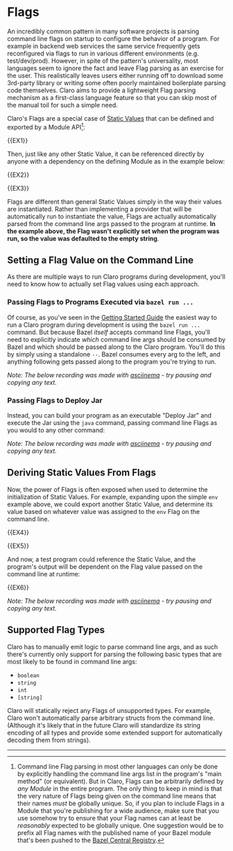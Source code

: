 # Flags

An incredibly common pattern in many software projects is parsing command line flags on startup to configure the
behavior of a program. For example in backend web services the same service frequently gets reconfigured via flags to
run in various different environments (e.g. test/dev/prod). However, in spite of the pattern's universality, most
languages seem to ignore the fact and leave Flag parsing as an exercise for the user. This realistically leaves users
either running off to download some 3rd-party library or writing some often poorly maintained boilerplate parsing code
themselves. Claro aims to provide a lightweight Flag parsing mechanism as a first-class language feature so that you can
skip most of the manual toil for such a simple need.

Claro's Flags are a special case of [Static Values](../static_values/static_values.generated_docs.md) that can be
defined and exported by a Module API[^1]: 

{{EX1}}

Then, just like any other Static Value, it can be referenced directly by anyone with a dependency on the defining Module
as in the example below:

{{EX2}}

{{EX3}}

Flags are different than general Static Values simply in the way their values are instantiated. Rather than implementing
a provider that will be automatically run to instantiate the value, Flags are actually automatically parsed from the
command line args passed to the program at runtime. **In the example above, the Flag wasn't explicitly set when the
program was run, so the value was defaulted to the empty string**.

## Setting a Flag Value on the Command Line

As there are multiple ways to run Claro programs during development, you'll need to know how to actually set Flag values
using each approach.

### Passing Flags to Programs Executed via `bazel run ...`

Of course, as you've seen in the 
[Getting Started Guide](../../../getting_started/first_program/first_program.generated_docs.md#now-execute-your-program)
the easiest way to run a Claro program during development is using the `bazel run ...` command. But because Bazel 
_itself_ accepts command line Flags, you'll need to explicitly indicate _which_ command line args should be consumed by
Bazel and which should be passed along to the Claro program. You'll do this by simply using a standalone `--`. Bazel
consumes every arg to the left, and anything following gets passed along to the program you're trying to run.

_Note: The below recording was made with <a href="https://asciinema.org/" target="_blank">asciinema</a> - try pausing
and copying any text._
<script async id="asciicast-639326" src="https://asciinema.org/a/639326.js" data-preload="true" data-autoplay="false"></script>

### Passing Flags to Deploy Jar

Instead, you can build your program as an executable "Deploy Jar" and execute the Jar using the `java` command, passing
command line Flags as you would to any other command:

_Note: The below recording was made with <a href="https://asciinema.org/" target="_blank">asciinema</a> - try pausing
and copying any text._
<script async id="asciicast-639444" src="https://asciinema.org/a/639444.js" data-preload="true" data-autoplay="false"></script>

## Deriving Static Values From Flags

Now, the power of Flags is often exposed when used to determine the initialization of Static Values. For example,
expanding upon the simple `env` example above, we could export another Static Value, and determine its value based on
whatever value was assigned to the `env` Flag on the command line.

{{EX4}}

{{EX5}}

And now, a test program could reference the Static Value, and the program's output will be dependent on the Flag value
passed on the command line at runtime:

{{EX6}}

_Note: The below recording was made with <a href="https://asciinema.org/" target="_blank">asciinema</a> - try pausing
and copying any text._
<script async id="asciicast-639488" src="https://asciinema.org/a/639488.js" data-preload="true" data-autoplay="false"></script>

## Supported Flag Types

Claro has to manually emit logic to parse command line args, and as such there's currently only support for parsing the
following basic types that are most likely to be found in command line args: 
- `boolean`
- `string`
- `int`
- `[string]`

Claro will statically reject any Flags of unsupported types. For example, Claro won't automatically parse arbitrary
structs from the command line. (Although it's likely that in the future Claro will standardize its string encoding of
all types and provide some extended support for automatically decoding them from strings).

---

[^1]: Command line Flag parsing in most other languages can only be done by explicitly handling the command line args
list in the program's "main method" (or equivalent). But in Claro, Flags can be arbitrarily defined by *any Module* in
the entire program. The only thing to keep in mind is that the very nature of Flags being given on the command line 
means that their names *must* be globally unique. So, if you plan to include Flags in a Module that you're publishing
for a wide audience, make sure that you use somehow try to ensure that your Flag names can at least be _reasonably_
expected to be globally unique. One suggestion would be to prefix all Flag names with the published name of your Bazel
module that's been pushed to the 
[Bazel Central Registry](../../../getting_started/understanding_starter_project/understanding_starter_project.generated_docs.md#modulename--example-claro-module).
